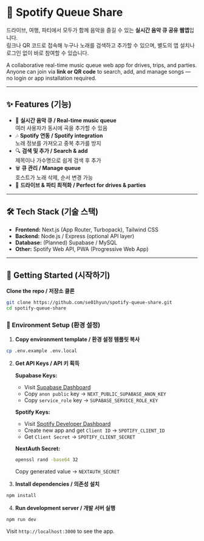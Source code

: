 # 🎵 Spotify Queue Share

드라이브, 여행, 파티에서 모두가 함께 음악을 즐길 수 있는 **실시간 음악 큐 공유 웹앱**입니다.  
링크나 QR 코드로 접속해 누구나 노래를 검색하고 추가할 수 있으며, 별도의 앱 설치나 로그인 없이 바로 참여할 수 있습니다.  

A collaborative real-time music queue web app for drives, trips, and parties.  
Anyone can join via **link or QR code** to search, add, and manage songs — no login or app installation required.  

---

## ✨ Features (기능)
- 📱 **실시간 음악 큐 / Real-time music queue**  
  여러 사용자가 동시에 곡을 추가할 수 있음
- 🎶 **Spotify 연동 / Spotify integration**  
  노래 정보를 가져오고 중복 추가를 방지
- 🔍 **검색 및 추가 / Search & add**  
  제목이나 가수명으로 쉽게 검색 후 추가
- 🗑 **큐 관리 / Manage queue**  
  호스트가 노래 삭제, 순서 변경 가능
- 🚗 **드라이브 & 파티 최적화 / Perfect for drives & parties**  

---

## 🛠 Tech Stack (기술 스택)
- **Frontend:** Next.js (App Router, Turbopack), Tailwind CSS  
- **Backend:** Node.js / Express (optional API layer)  
- **Database:** (Planned) Supabase / MySQL  
- **Other:** Spotify Web API, PWA (Progressive Web App)  

---

## 🚀 Getting Started (시작하기)

**Clone the repo / 저장소 클론**
```bash
git clone https://github.com/se01hyun/spotify-queue-share.git
cd spotify-queue-share
```

### 🔧 Environment Setup (환경 설정)

1. **Copy environment template / 환경 설정 템플릿 복사**
```bash
cp .env.example .env.local
```

2. **Get API Keys / API 키 획득**

   **Supabase Keys:**
   - Visit [Supabase Dashboard](https://supabase.com/dashboard/project/ikhqonotdjhstxnrcvld/settings/api)
   - Copy `anon public` key → `NEXT_PUBLIC_SUPABASE_ANON_KEY`
   - Copy `service_role` key → `SUPABASE_SERVICE_ROLE_KEY`

   **Spotify Keys:**
   - Visit [Spotify Developer Dashboard](https://developer.spotify.com/dashboard/applications)
   - Create new app and get `Client ID` → `SPOTIFY_CLIENT_ID`
   - Get `Client Secret` → `SPOTIFY_CLIENT_SECRET`

   **NextAuth Secret:**
   ```bash
   openssl rand -base64 32
   ```
   Copy generated value → `NEXTAUTH_SECRET`

3. **Install dependencies / 의존성 설치**
```bash
npm install
```

4. **Run development server / 개발 서버 실행**
```bash
npm run dev
```

Visit `http://localhost:3000` to see the app.